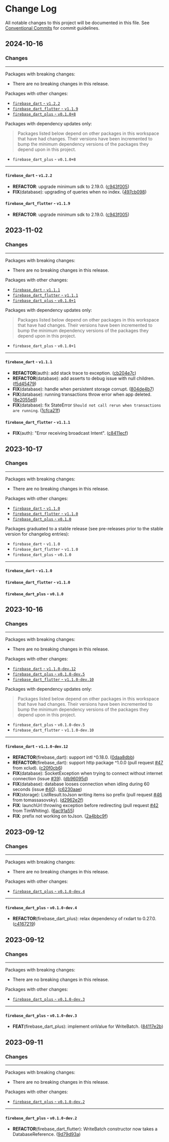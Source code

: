 # Change Log

All notable changes to this project will be documented in this file.
See [Conventional Commits](https://conventionalcommits.org) for commit guidelines.

## 2024-10-16

### Changes

---

Packages with breaking changes:

 - There are no breaking changes in this release.

Packages with other changes:

 - [`firebase_dart` - `v1.2.2`](#firebase_dart---v122)
 - [`firebase_dart_flutter` - `v1.1.9`](#firebase_dart_flutter---v119)
 - [`firebase_dart_plus` - `v0.1.0+8`](#firebase_dart_plus---v0108)

Packages with dependency updates only:

> Packages listed below depend on other packages in this workspace that have had changes. Their versions have been incremented to bump the minimum dependency versions of the packages they depend upon in this project.

 - `firebase_dart_plus` - `v0.1.0+8`

---

#### `firebase_dart` - `v1.2.2`

 - **REFACTOR**: upgrade minimum sdk to 2.19.0. ([c943f005](https://github.com/appsup-dart/firebase_dart/commit/c943f005c5e444e845d4b64e38c28bca835211a6))
 - **FIX**(database): upgrading of queries when no index. ([497cb098](https://github.com/appsup-dart/firebase_dart/commit/497cb09836a851382b4a911ce870c5306802e1a0))

#### `firebase_dart_flutter` - `v1.1.9`

 - **REFACTOR**: upgrade minimum sdk to 2.19.0. ([c943f005](https://github.com/appsup-dart/firebase_dart/commit/c943f005c5e444e845d4b64e38c28bca835211a6))


## 2023-11-02

### Changes

---

Packages with breaking changes:

 - There are no breaking changes in this release.

Packages with other changes:

 - [`firebase_dart` - `v1.1.1`](#firebase_dart---v111)
 - [`firebase_dart_flutter` - `v1.1.1`](#firebase_dart_flutter---v111)
 - [`firebase_dart_plus` - `v0.1.0+1`](#firebase_dart_plus---v0101)

Packages with dependency updates only:

> Packages listed below depend on other packages in this workspace that have had changes. Their versions have been incremented to bump the minimum dependency versions of the packages they depend upon in this project.

 - `firebase_dart_plus` - `v0.1.0+1`

---

#### `firebase_dart` - `v1.1.1`

 - **REFACTOR**(auth): add stack trace to exception. ([cb204e7c](https://github.com/appsup-dart/firebase_dart/commit/cb204e7cccec31941210756733d99784d5163690))
 - **REFACTOR**(database): add asserts to debug issue with null children. ([f5d45479](https://github.com/appsup-dart/firebase_dart/commit/f5d45479e1e0d993fd1510b0f877d54ec10dcdc9))
 - **FIX**(database): handle when persistent storage corrupt. ([804de4b7](https://github.com/appsup-dart/firebase_dart/commit/804de4b7d627dbdff03fe895cc68d8edacad5608))
 - **FIX**(database): running transactions throw error when app deleted. ([8e2055e9](https://github.com/appsup-dart/firebase_dart/commit/8e2055e9cd04c671e51422bae3ff68ad560e5101))
 - **FIX**(database): fix StateError `Should not call rerun when transactions are running`. ([1cfca21f](https://github.com/appsup-dart/firebase_dart/commit/1cfca21f96c20e93b1a895e15582c06b15c5b219))

#### `firebase_dart_flutter` - `v1.1.1`

 - **FIX**(auth): "Error receiving broadcast Intent". ([c8411ecf](https://github.com/appsup-dart/firebase_dart/commit/c8411ecfadda60b07049caf138b1fa34b3e37c95))


## 2023-10-17

### Changes

---

Packages with breaking changes:

 - There are no breaking changes in this release.

Packages with other changes:

 - [`firebase_dart` - `v1.1.0`](#firebase_dart---v110)
 - [`firebase_dart_flutter` - `v1.1.0`](#firebase_dart_flutter---v110)
 - [`firebase_dart_plus` - `v0.1.0`](#firebase_dart_plus---v010)

Packages graduated to a stable release (see pre-releases prior to the stable version for changelog entries):

 - `firebase_dart` - `v1.1.0`
 - `firebase_dart_flutter` - `v1.1.0`
 - `firebase_dart_plus` - `v0.1.0`

---

#### `firebase_dart` - `v1.1.0`

#### `firebase_dart_flutter` - `v1.1.0`

#### `firebase_dart_plus` - `v0.1.0`


## 2023-10-16

### Changes

---

Packages with breaking changes:

 - There are no breaking changes in this release.

Packages with other changes:

 - [`firebase_dart` - `v1.1.0-dev.12`](#firebase_dart---v110-dev12)
 - [`firebase_dart_plus` - `v0.1.0-dev.5`](#firebase_dart_plus---v010-dev5)
 - [`firebase_dart_flutter` - `v1.1.0-dev.10`](#firebase_dart_flutter---v110-dev10)

Packages with dependency updates only:

> Packages listed below depend on other packages in this workspace that have had changes. Their versions have been incremented to bump the minimum dependency versions of the packages they depend upon in this project.

 - `firebase_dart_plus` - `v0.1.0-dev.5`
 - `firebase_dart_flutter` - `v1.1.0-dev.10`

---

#### `firebase_dart` - `v1.1.0-dev.12`

 - **REFACTOR**(firebase_dart): support intl ^0.18.0. ([0daa8dbb](https://github.com/appsup-dart/firebase_dart/commit/0daa8dbbc1688c021b8bebba90e8521ebeaf6dca))
 - **REFACTOR**(firebase_dart): support http package ^1.0.0 (pull request [#47](https://github.com/appsup-dart/firebase_dart/issues/47) from xclud). ([c20f0cb6](https://github.com/appsup-dart/firebase_dart/commit/c20f0cb6b37bc18953a5476f6a2f859dc5dc7374))
 - **FIX**(database): SocketException when trying to connect without internet connection (issue [#39](https://github.com/appsup-dart/firebase_dart/issues/39)). ([db96095d](https://github.com/appsup-dart/firebase_dart/commit/db96095d79dab80fa69e66585c8e2de5f4ebf03e))
 - **FIX**(database): database looses connection when idling during 60 seconds (issue [#40](https://github.com/appsup-dart/firebase_dart/issues/40)). ([c6230aae](https://github.com/appsup-dart/firebase_dart/commit/c6230aae2e4e5184301b5db28938c6bafb0aef9d))
 - **FIX**(storage): ListResult.toJson writing items iso prefix (pull request [#46](https://github.com/appsup-dart/firebase_dart/issues/46) from tomassasovsky). ([d2962e2f](https://github.com/appsup-dart/firebase_dart/commit/d2962e2f0795c47bad616fef5ce01e8d73cae12c))
 - **FIX**: launchUrl throwing exception before redirecting (pull request [#42](https://github.com/appsup-dart/firebase_dart/issues/42) from TimWhiting). ([6ac91a55](https://github.com/appsup-dart/firebase_dart/commit/6ac91a55a0e5c74de066a856a70a977cd2b84c53))
 - **FIX**: prefix not working on toJson. ([2a4bbc9f](https://github.com/appsup-dart/firebase_dart/commit/2a4bbc9f20211b4267959415781083afbea974ed))


## 2023-09-12

### Changes

---

Packages with breaking changes:

 - There are no breaking changes in this release.

Packages with other changes:

 - [`firebase_dart_plus` - `v0.1.0-dev.4`](#firebase_dart_plus---v010-dev4)

---

#### `firebase_dart_plus` - `v0.1.0-dev.4`

 - **REFACTOR**(firebase_dart_plus): relax dependency of rxdart to 0.27.0. ([c4167219](https://github.com/appsup-dart/firebase_dart/commit/c4167219c446b76fb38e4dab2fbf10abab649ec2))


## 2023-09-12

### Changes

---

Packages with breaking changes:

 - There are no breaking changes in this release.

Packages with other changes:

 - [`firebase_dart_plus` - `v0.1.0-dev.3`](#firebase_dart_plus---v010-dev3)

---

#### `firebase_dart_plus` - `v0.1.0-dev.3`

 - **FEAT**(firebase_dart_plus): implement onValue for WriteBatch. ([84117e2b](https://github.com/appsup-dart/firebase_dart/commit/84117e2b8aa86a3d030caffa7af2a4fa093d15a7))


## 2023-09-11

### Changes

---

Packages with breaking changes:

 - There are no breaking changes in this release.

Packages with other changes:

 - [`firebase_dart_plus` - `v0.1.0-dev.2`](#firebase_dart_plus---v010-dev2)

---

#### `firebase_dart_plus` - `v0.1.0-dev.2`

 - **REFACTOR**(firebase_dart_flutter): WriteBatch constructor now takes a DatabaseReference. ([9d79d93a](https://github.com/appsup-dart/firebase_dart/commit/9d79d93a3fdad84e7fb5bcd71aaef692f0ac4be9))


